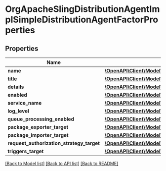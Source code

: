 # OrgApacheSlingDistributionAgentImplSimpleDistributionAgentFactorProperties

## Properties
Name | Type | Description | Notes
------------ | ------------- | ------------- | -------------
**name** | [**\OpenAPI\Client\Model\ConfigNodePropertyString**](ConfigNodePropertyString.md) |  | [optional] 
**title** | [**\OpenAPI\Client\Model\ConfigNodePropertyString**](ConfigNodePropertyString.md) |  | [optional] 
**details** | [**\OpenAPI\Client\Model\ConfigNodePropertyString**](ConfigNodePropertyString.md) |  | [optional] 
**enabled** | [**\OpenAPI\Client\Model\ConfigNodePropertyBoolean**](ConfigNodePropertyBoolean.md) |  | [optional] 
**service_name** | [**\OpenAPI\Client\Model\ConfigNodePropertyString**](ConfigNodePropertyString.md) |  | [optional] 
**log_level** | [**\OpenAPI\Client\Model\ConfigNodePropertyDropDown**](ConfigNodePropertyDropDown.md) |  | [optional] 
**queue_processing_enabled** | [**\OpenAPI\Client\Model\ConfigNodePropertyBoolean**](ConfigNodePropertyBoolean.md) |  | [optional] 
**package_exporter_target** | [**\OpenAPI\Client\Model\ConfigNodePropertyString**](ConfigNodePropertyString.md) |  | [optional] 
**package_importer_target** | [**\OpenAPI\Client\Model\ConfigNodePropertyString**](ConfigNodePropertyString.md) |  | [optional] 
**request_authorization_strategy_target** | [**\OpenAPI\Client\Model\ConfigNodePropertyString**](ConfigNodePropertyString.md) |  | [optional] 
**triggers_target** | [**\OpenAPI\Client\Model\ConfigNodePropertyString**](ConfigNodePropertyString.md) |  | [optional] 

[[Back to Model list]](../README.md#documentation-for-models) [[Back to API list]](../README.md#documentation-for-api-endpoints) [[Back to README]](../README.md)


